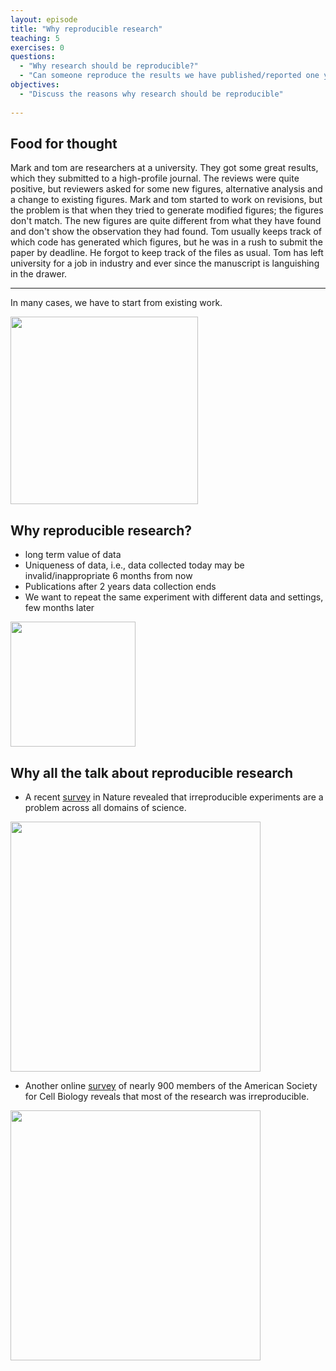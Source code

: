 ```yaml
---
layout: episode
title: "Why reproducible research"
teaching: 5
exercises: 0
questions:
  - "Why research should be reproducible?"
  - "Can someone reproduce the results we have published/reported one year from now?"
objectives:
  - "Discuss the reasons why research should be reproducible"
   
---
```


## Food for thought

Mark and tom are researchers at a university. They got some great results, which they submitted to a high-profile journal. The reviews were quite positive, but reviewers asked for some new figures, alternative analysis and a change to existing figures.
Mark and tom started to work on revisions, but the problem is that when they tried to generate modified figures; the figures don't match. The new figures are quite different from what they have found and don't show the observation they had found. Tom usually keeps track of which code has generated which figures, but he was in a rush to submit the paper by deadline. He forgot to keep track of the files as usual.
Tom has left university for a job in industry and ever since the manuscript is languishing in the drawer.
  
---
In many cases, we have to start from existing work.

<img src="/reproducible-research/img/research_comic_phd.gif" style="height: 300px;"/>


## Why reproducible research?
   - long term value of data
   - Uniqueness of data, i.e., data collected today may be invalid/inappropriate 6 months
     from now
   - Publications after 2 years data collection ends
   - We want to repeat the same experiment with different data and settings, few months later 
   
   <img src="/reproducible-research/img/reproducibility_figure.jpg" style="height: 200px;"/>
   
## Why all the talk about reproducible research
   - A recent [survey](http://www.nature.com/news/1-500-scientists-lift-the-lid-on-reproducibility-1.19970) in Nature revealed that irreproducible experiments are a problem across all domains of science.
 
 <img src="/reproducible-research/img/reproducibility_nature.png" style="height: 400px;"/>
   
   - Another online [survey](http://www.ascb.org/wp-content/uploads/2015/11/final-survey-results-without-Q11.pdf) of nearly 900 members of the American Society for Cell Biology reveals that most of the research was irreproducible.
   
  <img src="/reproducible-research/img/survey_ASCB.png" style="height: 400px;"/>
    
    
   
